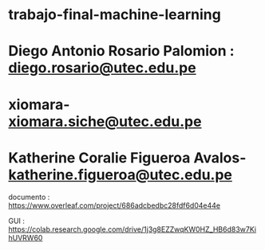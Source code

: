 # trabajo-final-machine-learning

# Diego Antonio Rosario Palomion : diego.rosario@utec.edu.pe
# xiomara- xiomara.siche@utec.edu.pe
# Katherine Coralie Figueroa Avalos- katherine.figueroa@utec.edu.pe


documento : https://www.overleaf.com/project/686adcbedbc28fdf6d04e44e

GUI : https://colab.research.google.com/drive/1j3g8EZZwqKW0HZ_HB6d83w7KihUVRW60
